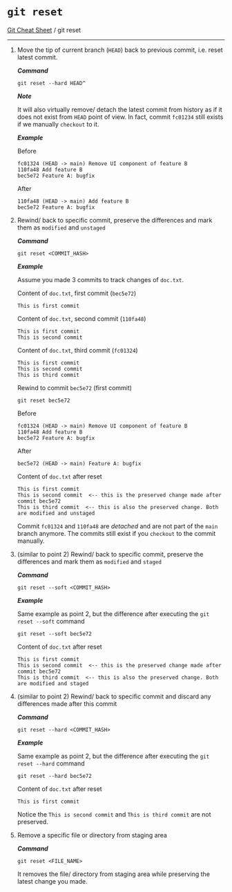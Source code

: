 # `git reset`

[Git Cheat Sheet](./README.md) / git reset

---

1. Move the tip of current branch (`HEAD`) back to previous commit, i.e. reset latest commit.

   **_Command_**

   ```none
   git reset --hard HEAD^
   ```

   **_Note_**

   It will also virtually remove/ detach the latest commit from history as if it does not exist from `HEAD` point of view. In fact, commit `fc01234` still exists if we manually `checkout` to it.

   **_Example_**

   Before

   ```none
   fc01324 (HEAD -> main) Remove UI component of feature B
   110fa48 Add feature B
   bec5e72 Feature A: bugfix
   ```

   After

   ```none
   110fa48 (HEAD -> main) Add feature B
   bec5e72 Feature A: bugfix
   ```

2. Rewind/ back to specific commit, preserve the differences and mark them as `modified` and `unstaged`

   **_Command_**

   ```none
   git reset <COMMIT_HASH>
   ```

   **_Example_**

   Assume you made 3 commits to track changes of `doc.txt`.

   Content of `doc.txt`, first commit (`bec5e72`)

   ```none
   This is first commit
   ```

   Content of `doc.txt`, second commit (`110fa48`)

   ```none
   This is first commit
   This is second commit
   ```

   Content of `doc.txt`, third commit (`fc01324`)

   ```none
   This is first commit
   This is second commit
   This is third commit
   ```

   Rewind to commit `bec5e72` (first commit)

   ```none
   git reset bec5e72
   ```

   Before

   ```none
   fc01324 (HEAD -> main) Remove UI component of feature B
   110fa48 Add feature B
   bec5e72 Feature A: bugfix
   ```

   After

   ```none
   bec5e72 (HEAD -> main) Feature A: bugfix
   ```

   Content of `doc.txt` after reset

   ```none
   This is first commit
   This is second commit  <-- this is the preserved change made after commit bec5e72
   This is third commit  <-- this is also the preserved change. Both are modified and unstaged
   ```

   Commit `fc01324` and `110fa48` are _detached_ and are not part of the `main` branch anymore. The commits still exist if you `checkout` to the commit manually.

3. (similar to point 2) Rewind/ back to specific commit, preserve the differences and mark them as `modified` and `staged`

   **_Command_**

   ```none
   git reset --soft <COMMIT_HASH>
   ```

   **_Example_**

   Same example as point 2, but the difference after executing the `git reset --soft` command

   ```none
   git reset --soft bec5e72
   ```

   Content of `doc.txt` after reset

   ```none
   This is first commit
   This is second commit  <-- this is the preserved change made after commit bec5e72
   This is third commit  <-- this is also the preserved change. Both are modified and staged
   ```

4. (similar to point 2) Rewind/ back to specific commit and discard any differences made after this commit

   **_Command_**

   ```none
   git reset --hard <COMMIT_HASH>
   ```

   **_Example_**

   Same example as point 2, but the difference after executing the `git reset --hard` command

   ```none
   git reset --hard bec5e72
   ```

   Content of `doc.txt` after reset

   ```none
   This is first commit
   ```

   Notice the `This is second commit` and `This is third commit` are not preserved.

5. Remove a specific file or directory from staging area

   **_Command_**

   ```none
   git reset <FILE_NAME>
   ```

   It removes the file/ directory from staging area while preserving the latest change you made.
